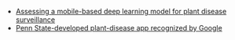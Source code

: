 - [Assessing a mobile-based deep learning model for plant disease surveillance](https://arxiv.org/abs/1805.08692)
- [Penn State-developed plant-disease app recognized by Google](https://news.psu.edu/story/513236/2018/04/02/research/penn-state-developed-plant-disease-app-recognized-google)